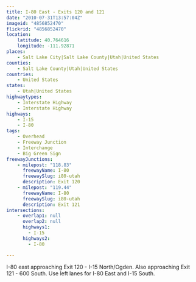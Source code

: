 ```yaml
---
title: I-80 East - Exits 120 and 121
date: "2010-07-31T13:57:04Z"
imageid: "4856852470"
flickrid: "4856852470"
location:
    latitude: 40.764616
    longitude: -111.92871
places:
    - Salt Lake City|Salt Lake County|Utah|United States
counties:
    - Salt Lake County|Utah|United States
countries:
    - United States
states:
    - Utah|United States
highwaytypes:
    - Interstate Highway
    - Interstate Highway
highways:
    - I-15
    - I-80
tags:
    - Overhead
    - Freeway Junction
    - Interchange
    - Big Green Sign
freewayJunctions:
    - milepost: "118.83"
      freewayName: I-80
      freewaySlug: i80-utah
      description: Exit 120
    - milepost: "119.44"
      freewayName: I-80
      freewaySlug: i80-utah
      description: Exit 121
intersections:
    - overlap1: null
      overlap2: null
      highways1:
        - I-15
      highways2:
        - I-80

---
```

I-80 east approaching Exit 120 - I-15 North/Ogden.  Also approaching Exit 121 - 600 South.  Use left lanes for I-80 East and I-15 South.